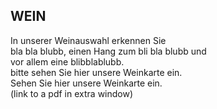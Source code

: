 ## WEIN

In unserer Weinauswahl erkennen Sie  
bla bla blubb, einen Hang zum bli bla blubb und  
vor allem eine blibblablubb.  
bitte sehen Sie hier unsere Weinkarte ein.  
Sehen Sie hier unsere Weinkarte ein.  
(link to a pdf in extra window)